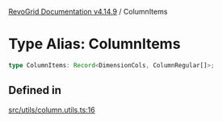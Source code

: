 [RevoGrid Documentation v4.14.9](README.md) / ColumnItems

# Type Alias: ColumnItems

```ts
type ColumnItems: Record<DimensionCols, ColumnRegular[]>;
```

## Defined in

[src/utils/column.utils.ts:16](https://github.com/revolist/revogrid/blob/6c3c52a081bcade371a3f5576e4e5805c6bbce5c/src/utils/column.utils.ts#L16)
